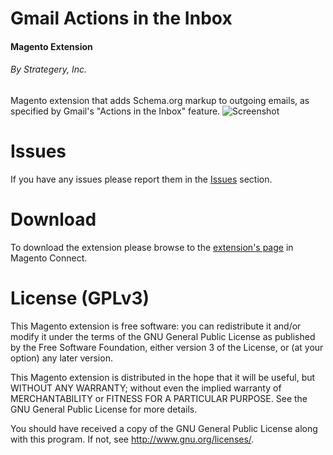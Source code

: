 Gmail Actions in the Inbox
========================
#### Magento Extension
###### By Strategery, Inc.

Magento extension that adds Schema.org markup to outgoing emails, as specified by Gmail's "Actions in the Inbox" feature.
![Screenshot](https://s3.amazonaws.com/strategery-magento-connect/gmail-actions-in-the-inbox/screenshot-1.png)

# Issues
If you have any issues please report them in the [Issues](https://github.com/Strategery-Inc/magento-actions-in-inbox/issues) section.

# Download
To download the extension please browse to the [extension's page](http://www.magentocommerce.com/magento-connect/catalog/product/view/id/25443/) in Magento Connect.

# License (GPLv3)

This Magento extension is free software: you can redistribute it and/or modify
it under the terms of the GNU General Public License as published by
the Free Software Foundation, either version 3 of the License, or
(at your option) any later version.

This Magento extension is distributed in the hope that it will be useful,
but WITHOUT ANY WARRANTY; without even the implied warranty of
MERCHANTABILITY or FITNESS FOR A PARTICULAR PURPOSE.  See the
GNU General Public License for more details.

You should have received a copy of the GNU General Public License
along with this program.  If not, see <http://www.gnu.org/licenses/>.
